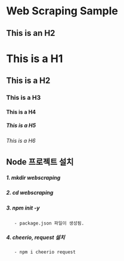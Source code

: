 Web Scraping Sample
================

This is an H2
-------------

# This is a H1
## This is a H2
### This is a H3
#### This is a H4
##### This is a H5
###### This is a H6

## Node 프로젝트 설치

##### 1. mkdir webscraping

##### 2. cd webscraping

##### 3. npm init -y
       - package.json 파일이 생성됨.
##### 4. cheerio, request 설치
       - npm i cheerio request


